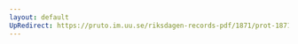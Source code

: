 ```yaml
---
layout: default
UpRedirect: https://pruto.im.uu.se/riksdagen-records-pdf/1871/prot-1871--fk--308.pdf
---
```

